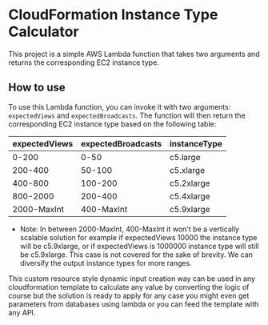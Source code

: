 # CloudFormation Instance Type Calculator

This project is a simple AWS Lambda function that takes two arguments and returns the corresponding EC2 instance type.

## How to use

To use this Lambda function, you can invoke it with two arguments: `expectedViews` and `expectedBroadcasts`. The function will then return the corresponding EC2 instance type based on the following table:

| expectedViews | expectedBroadcasts | instanceType |
|---------------|--------------------|--------------|
|      0-200    |        0-50        |    c5.large  |
|     200-400   |       50-100        |   c5.xlarge  |
|    400-800   |       100-200       |    c5.2xlarge  |
|   800-2000   |      200-400       |    c5.4xlarge |
|   2000-MaxInt   |      400-MaxInt       |    c5.9xlarge |

- Note:  In between 2000-MaxInt, 400-MaxInt it won't be a vertically scalable solution for example if expectedViews 10000 the instance type will be c5.9xlarge, or if expectedViews is 1000000 instance type will still be c5.9xlarge. This case is not covered for the sake of brevity. 
We can diversify the output instance types for more ranges.

This custom resource style dynamic input creation way can be used in any cloudformation template to calculate any value by converting the logic of course but the solution is ready to apply for any case you might even get parameters from databases using lambda or you can feed the template with any API.
